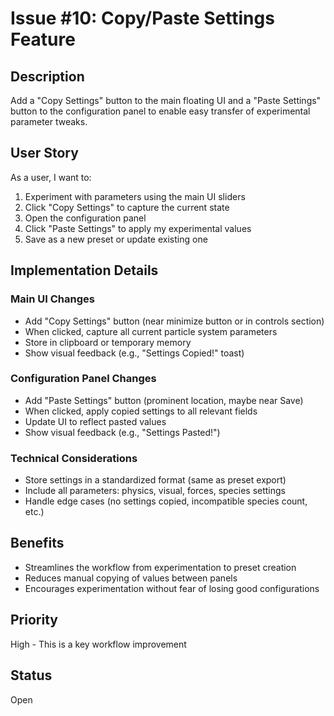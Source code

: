 # Issue #10: Copy/Paste Settings Feature

## Description
Add a "Copy Settings" button to the main floating UI and a "Paste Settings" button to the configuration panel to enable easy transfer of experimental parameter tweaks.

## User Story
As a user, I want to:
1. Experiment with parameters using the main UI sliders
2. Click "Copy Settings" to capture the current state
3. Open the configuration panel
4. Click "Paste Settings" to apply my experimental values
5. Save as a new preset or update existing one

## Implementation Details

### Main UI Changes
- Add "Copy Settings" button (near minimize button or in controls section)
- When clicked, capture all current particle system parameters
- Store in clipboard or temporary memory
- Show visual feedback (e.g., "Settings Copied!" toast)

### Configuration Panel Changes
- Add "Paste Settings" button (prominent location, maybe near Save)
- When clicked, apply copied settings to all relevant fields
- Update UI to reflect pasted values
- Show visual feedback (e.g., "Settings Pasted!")

### Technical Considerations
- Store settings in a standardized format (same as preset export)
- Include all parameters: physics, visual, forces, species settings
- Handle edge cases (no settings copied, incompatible species count, etc.)

## Benefits
- Streamlines the workflow from experimentation to preset creation
- Reduces manual copying of values between panels
- Encourages experimentation without fear of losing good configurations

## Priority
High - This is a key workflow improvement

## Status
Open